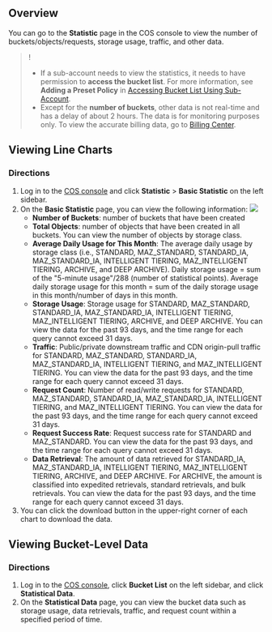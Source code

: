 ## Overview

You can go to the **Statistic** page in the COS console to view the number of buckets/objects/requests, storage usage, traffic, and other data.

>!
> - If a sub-account needs to view the statistics, it needs to have permission to **access the bucket list**. For more information, see **Adding a Preset Policy** in [Accessing Bucket List Using Sub-Account](https://www.tencentcloud.com/document/product/436/17061).
> - Except for the **number of buckets**, other data is not real-time and has a delay of about 2 hours. The data is for monitoring purposes only. To view the accurate billing data, go to [Billing Center](https://console.cloud.tencent.com/account).
> 

## Viewing Line Charts

### Directions

1. Log in to the [COS console](https://console.cloud.tencent.com/cos5) and click **Statistic** > **Basic Statistic** on the left sidebar.
2. On the **Basic Statistic** page, you can view the following information:
   ![](https://qcloudimg.tencent-cloud.cn/raw/7cdb582b1cbb4859ffce7cf69d23b212.png)
    - **Number of Buckets**: number of buckets that have been created                                     
    - **Total Objects**: number of objects that have been created in all buckets. You can view the number of objects by storage class.                      
    - **Average Daily Usage for This Month**: The average daily usage by storage class (i.e., STANDARD, MAZ_STANDARD, STANDARD_IA, MAZ_STANDARD_IA, INTELLIGENT TIERING, MAZ_INTELLIGENT TIERING, ARCHIVE, and DEEP ARCHIVE). Daily storage usage = sum of the "5-minute usage"/288 (number of statistical points). Average daily storage usage for this month = sum of the daily storage usage in this month/number of days in this month.
   - **Storage Usage**: Storage usage for STANDARD, MAZ_STANDARD, STANDARD_IA, MAZ_STANDARD_IA, INTELLIGENT TIERING, MAZ_INTELLIGENT TIERING, ARCHIVE, and DEEP ARCHIVE. You can view the data for the past 93 days, and the time range for each query cannot exceed 31 days.
   - **Traffic**: Public/private downstream traffic and CDN origin-pull traffic for STANDARD, MAZ_STANDARD, STANDARD_IA, MAZ_STANDARD_IA, INTELLIGENT TIERING, and MAZ_INTELLIGENT TIERING. You can view the data for the past 93 days, and the time range for each query cannot exceed 31 days.
   - **Request Count**: Number of read/write requests for STANDARD, MAZ_STANDARD, STANDARD_IA, MAZ_STANDARD_IA, INTELLIGENT TIERING, and MAZ_INTELLIGENT TIERING. You can view the data for the past 93 days, and the time range for each query cannot exceed 31 days.
   - **Request Success Rate**: Request success rate for STANDARD and MAZ_STANDARD. You can view the data for the past 93 days, and the time range for each query cannot exceed 31 days.
   - **Data Retrieval**: The amount of data retrieved for STANDARD_IA, MAZ_STANDARD_IA, INTELLIGENT TIERING, MAZ_INTELLIGENT TIERING, ARCHIVE, and DEEP ARCHIVE. For ARCHIVE, the amount is classified into expedited retrievals, standard retrievals, and bulk retrievals. You can view the data for the past 93 days, and the time range for each query cannot exceed 31 days.
3. You can click the download button in the upper-right corner of each chart to download the data. 

## Viewing Bucket-Level Data

### Directions

1. Log in to the [COS console](https://console.cloud.tencent.com/cos5), click **Bucket List** on the left sidebar, and click **Statistical Data**.
2. On the **Statistical Data** page,  you can view the bucket data such as storage usage, data retrievals, traffic, and request count within a specified period of time.

